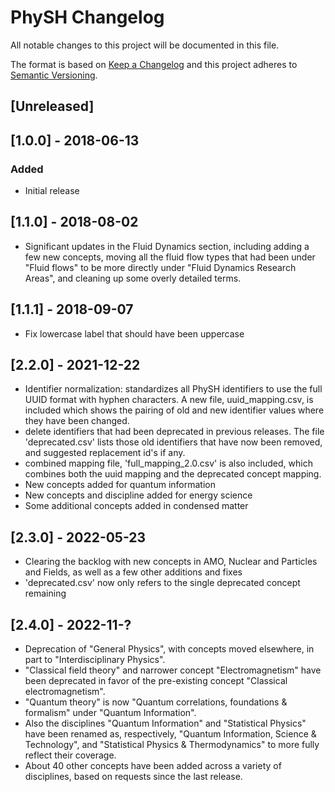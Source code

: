 # PhySH Changelog

All notable changes to this project will be documented in this file.

The format is based on [Keep a Changelog](http://keepachangelog.com/en/1.0.0/)
and this project adheres to [Semantic Versioning](http://semver.org/spec/v2.0.0.html).

## [Unreleased]

## [1.0.0] - 2018-06-13
### Added
- Initial release

## [1.1.0] - 2018-08-02
- Significant updates in the Fluid Dynamics section, including adding a few new concepts, moving all the fluid flow types that had been under "Fluid flows" to be more directly under "Fluid Dynamics Research Areas", and cleaning up some overly detailed terms.

## [1.1.1] - 2018-09-07
- Fix lowercase label that should have been uppercase

## [2.2.0] - 2021-12-22
- Identifier normalization: standardizes all PhySH identifiers to use the full UUID format with hyphen characters. A new file, uuid_mapping.csv, is included which shows the pairing of old and new identifier values where they have been changed.
- delete identifiers that had been deprecated in previous releases. The file 'deprecated.csv' lists those old identifiers that have now been removed, and suggested replacement id's if any.
- combined mapping file, 'full_mapping_2.0.csv' is also included, which combines both the uuid mapping and the deprecated concept mapping.
- New concepts added for quantum information
- New concepts and discipline added for energy science
- Some additional concepts added in condensed matter

## [2.3.0] - 2022-05-23
- Clearing the backlog with new concepts in AMO, Nuclear and Particles and Fields, as well as a few other additions and fixes
- 'deprecated.csv' now only refers to the single deprecated concept remaining

## [2.4.0] - 2022-11-?
- Deprecation of "General Physics", with concepts moved elsewhere, in part to "Interdisciplinary Physics".
- "Classical field theory" and narrower concept "Electromagnetism" have been deprecated in favor of the pre-existing concept "Classical electromagnetism".
- "Quantum theory" is now "Quantum correlations, foundations & formalism" under "Quantum Information".
- Also the disciplines "Quantum Information" and "Statistical Physics" have been renamed as, respectively, "Quantum Information, Science & Technology", and "Statistical Physics & Thermodynamics" to more fully reflect their coverage.
- About 40 other concepts have been added across a variety of disciplines, based on requests since the last release.
